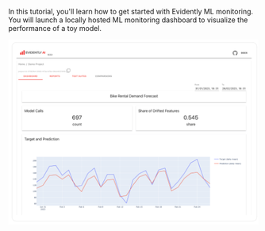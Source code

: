 In this tutorial, you'll learn how to get started with Evidently ML monitoring. You will launch a locally hosted ML monitoring dashboard to visualize the performance of a toy model.

![ML monitoring](../.gitbook/assets/main/evidently_ml_monitoring_main-min.png)
